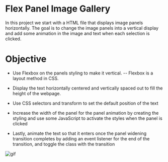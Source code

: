 # Flex Panel Image Gallery

In this project we start with a HTML file that displays image panels horizontally. The goal is to change the image panels into a vertical display and add some animation in the image and text when each selection is clicked.


# Objective



- Use Flexbox on the panels styling to make it vertical.
  -- Flexbox is a layout method in CSS.

- Display the text horizontally centered and vertically spaced out to fill the height of the webpage.

- Use CSS selectors and transform to set the default position of the text

- Increase the width of the panel for the panel animation by creating the styling and use some JavaScript to activate the styles when the panel is clicked

- Lastly, animate the text so that it enters once the panel widening transition completes by adding an event listener for the end of the transition, and toggle the class with the transition


![gif](flex-panel-gallery.gif)
